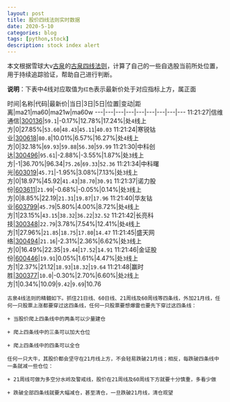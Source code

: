 ```yaml
---
layout: post
title: 股价四线法则实时数据
date: 2020-5-10
categories: blog
tags: [python,stock]
description: stock index alert
---
```



本文根据雪球大v[古泉](https://xueqiu.com/u/7148646888)的[古泉四线法则](https://xueqiu.com/7148646888/130498192)，计算了自己的一些自选股当前所处位置，用于持续追踪验证，帮助自己进行判断。

**说明**：下表中4线对应取值为`红色`表示最新价处于对应指标上方，属正面

时间|名称|代码|最新价|当日|3日|5日|位置|变动|距离|ma21|ma60|ma21w|ma60w
---|---|---|---|---|---|---|---|---
11:21:27|信维通信|[300136](https://xueqiu.com/S/SZ300136)|`59.1`|-0.17%|12.78%|17.24%|处`4`线上方|0|27.85%|`53.60`|`48.43`|`45.11`|`40.03`
11:21:24|寒锐钴业|[300618](https://xueqiu.com/S/SZ300618)|`80.8`|10.01%|6.57%|16.27%|处`4`线上方|0|32.18%|`69.93`|`59.88`|`56.30`|`59.99`
11:21:30|中科创达|[300496](https://xueqiu.com/S/SZ300496)|`95.61`|-2.88%|-3.55%|1.87%|处`3`线上方|-1|36.70%|96.34|`75.26`|`69.33`|`52.36`
11:21:34|中科曙光|[603019](https://xueqiu.com/S/SH603019)|`45.71`|-1.95%|3.08%|7.13%|处`3`线上方|0|18.97%|45.92|`41.43`|`38.70`|`30.91`
11:21:37|诺力股份|[603611](https://xueqiu.com/S/SH603611)|`21.99`|-0.68%|-0.05%|0.14%|处`3`线上方|0|8.85%|22.19|`21.31`|`19.87`|`17.96`
11:21:40|华友钴业|[603799](https://xueqiu.com/S/SH603799)|`45.79`|5.80%|4.00%|8.72%|处`4`线上方|1|23.15%|`43.15`|`38.32`|`36.22`|`32.52`
11:21:42|长亮科技|[300348](https://xueqiu.com/S/SZ300348)|`22.79`|3.78%|7.54%|12.41%|处`4`线上方|1|27.96%|`21.85`|`18.75`|`17.80`|`14.47`
11:21:45|盛天网络|[300494](https://xueqiu.com/S/SZ300494)|`21.16`|-2.31%|2.36%|6.62%|处`3`线上方|0|16.49%|22.35|`19.44`|`17.52`|`14.91`
11:21:46|金证股份|[600446](https://xueqiu.com/S/SH600446)|`19.91`|0.05%|1.61%|4.47%|处`3`线上方|1|2.37%|21.12|`18.93`|`18.32`|`19.64`
11:21:48|赢时胜|[300377](https://xueqiu.com/S/SZ300377)|`10.0`|-0.30%|2.70%|6.60%|处`2`线上方|1|0.34%|10.09|`9.42`|`9.69`|10.76

```
古泉4线法则的精髓如下。抓住21日线、60日线、21周线及60周线等四条线，外加21月线，任何一只股票上涨都要穿过这四条线，任何一只股票要想爆雷也要先下穿过这四条线：

+ 当股价爬上四条线中的两条可以少量建仓

+ 爬上四条线中的三条可以加大仓位

+ 爬上四条线中的四条可以全仓

任何一只大牛，其股价都会坚守在21月线上方，不会轻易跌破21月线；相反，每跌破四条线中一条就减一些仓位：

+ 21周线可做为多空分水岭及警戒线，股价在21周线及60周线下方就要十分慎重，多看少做

+ 跌破全部四条线就要大幅减仓，甚至清仓，一旦跌破21月线，清仓观望
```